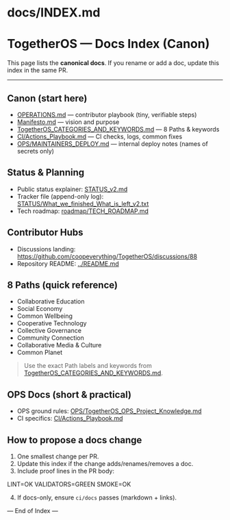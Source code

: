 # docs/INDEX.md
# TogetherOS — Docs Index (Canon)

This page lists the **canonical docs**. If you rename or add a doc, update this index in the same PR.

---

## Canon (start here)
- [OPERATIONS.md](./OPERATIONS.md) — contributor playbook (tiny, verifiable steps)
- [Manifesto.md](./Manifesto.md) — vision and purpose
- [TogetherOS_CATEGORIES_AND_KEYWORDS.md](./TogetherOS_CATEGORIES_AND_KEYWORDS.md) — 8 Paths & keywords
- [CI/Actions_Playbook.md](./CI/Actions_Playbook.md) — CI checks, logs, common fixes
- [OPS/MAINTAINERS_DEPLOY.md](./OPS/MAINTAINERS_DEPLOY.md) — internal deploy notes (names of secrets only)

## Status & Planning
- Public status explainer: [STATUS_v2.md](./STATUS_v2.md)
- Tracker file (append-only log): [STATUS/What_we_finished_What_is_left_v2.txt](../STATUS/What_we_finished_What_is_left_v2.txt)
- Tech roadmap: [roadmap/TECH_ROADMAP.md](./roadmap/TECH_ROADMAP.md)

## Contributor Hubs
- Discussions landing: https://github.com/coopeverything/TogetherOS/discussions/88
- Repository README: [../README.md](../README.md)

## 8 Paths (quick reference)
- Collaborative Education  
- Social Economy  
- Common Wellbeing  
- Cooperative Technology  
- Collective Governance  
- Community Connection  
- Collaborative Media & Culture  
- Common Planet

> Use the exact Path labels and keywords from
> [TogetherOS_CATEGORIES_AND_KEYWORDS.md](./TogetherOS_CATEGORIES_AND_KEYWORDS.md).

## OPS Docs (short & practical)
- OPS ground rules: [OPS/TogetherOS_OPS_Project_Knowledge.md](./OPS/TogetherOS_OPS_Project_Knowledge.md)
- CI specifics: [CI/Actions_Playbook.md](./CI/Actions_Playbook.md)


## How to propose a docs change
1. One smallest change per PR.
2. Update this index if the change adds/renames/removes a doc.
3. Include proof lines in the PR body:

LINT=OK
VALIDATORS=GREEN
SMOKE=OK

4. If docs-only, ensure `ci/docs` passes (markdown + links).

— End of Index —
